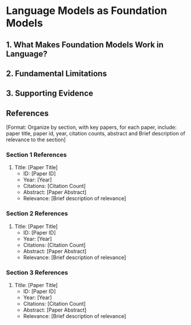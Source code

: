 # Language Models as Foundation Models

## 1. What Makes Foundation Models Work in Language?

## 2. Fundamental Limitations

## 3. Supporting Evidence

## References

[Format: Organize by section, with key papers, for each paper, include: paper title, paper id, year, citation counts, abstract and Brief description of relevance to the section]

### Section 1 References

1. Title: [Paper Title]
   - ID: [Paper ID]
   - Year: [Year]
   - Citations: [Citation Count]
   - Abstract: [Paper Abstract]
   - Relevance: [Brief description of relevance]

### Section 2 References

1. Title: [Paper Title]
   - ID: [Paper ID]
   - Year: [Year]
   - Citations: [Citation Count]
   - Abstract: [Paper Abstract]
   - Relevance: [Brief description of relevance]

### Section 3 References

1. Title: [Paper Title]
   - ID: [Paper ID]
   - Year: [Year]
   - Citations: [Citation Count]
   - Abstract: [Paper Abstract]
   - Relevance: [Brief description of relevance]
